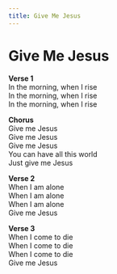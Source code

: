 ```yaml
---
title: Give Me Jesus
---
```


# Give Me Jesus

**Verse 1**  
In the morning, when I rise  
In the morning, when I rise  
In the morning, when I rise  

**Chorus**  
Give me Jesus  
Give me Jesus  
Give me Jesus  
You can have all this world  
Just give me Jesus

**Verse 2**  
When I am alone   
When I am alone  
When I am alone  
Give me Jesus  

**Verse 3**  
When I come to die  
When I come to die  
When I come to die  
Give me Jesus